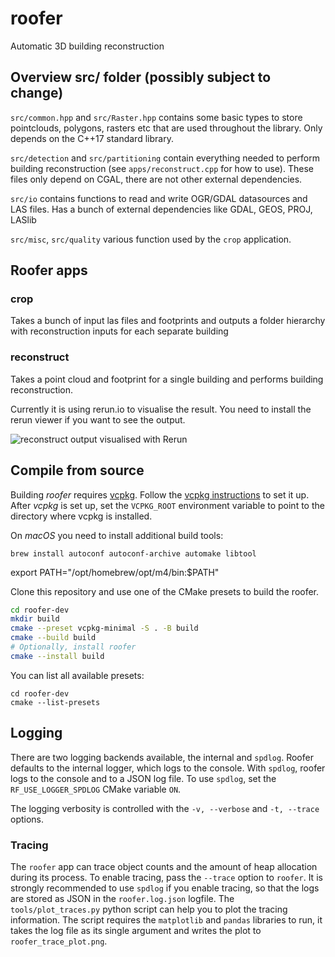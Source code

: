 # roofer
Automatic 3D building reconstruction

## Overview src/ folder (possibly subject to change)
`src/common.hpp` and `src/Raster.hpp` contains some basic types to store pointclouds, polygons, rasters etc that are used throughout the library. Only depends on the C++17 standard library.

`src/detection` and `src/partitioning` contain everything needed to perform building reconstruction (see `apps/reconstruct.cpp` for how to use). These files only depend on CGAL, there are not other external dependencies.

`src/io` contains functions to read and write OGR/GDAL datasources and LAS files. Has a bunch of external dependencies like GDAL, GEOS, PROJ, LASlib

`src/misc`, `src/quality` various function used by the `crop` application.

## Roofer apps

### crop
Takes a bunch of input las files and footprints and outputs a folder hierarchy with reconstruction inputs for each separate building

### reconstruct
Takes a point cloud and footprint for a single building and performs building reconstruction.

Currently it is using rerun.io to visualise the result. You need to install the rerun viewer if you want to see the output.

![reconstruct output visualised with Rerun](rerun.png)

## Compile from source

Building *roofer* requires [vcpkg](https://vcpkg.io).
Follow the [vcpkg instructions](https://learn.microsoft.com/en-gb/vcpkg/get_started/get-started?pivots=shell-cmd) to set it up.
After *vcpkg* is set up, set the `VCPKG_ROOT` environment variable to point to the directory where vcpkg is installed.

On *macOS* you need to install additional build tools:

```shell
brew install autoconf autoconf-archive automake libtool
```

export PATH="/opt/homebrew/opt/m4/bin:$PATH"

Clone this repository and use one of the CMake presets to build the roofer.

```sh
cd roofer-dev
mkdir build
cmake --preset vcpkg-minimal -S . -B build
cmake --build build
# Optionally, install roofer
cmake --install build
```

You can list all available presets:

```shell
cd roofer-dev
cmake --list-presets
```

## Logging

There are two logging backends available, the internal and `spdlog`.
Roofer defaults to the internal logger, which logs to the console.
With `spdlog`, roofer logs to the console and to a JSON log file.
To use `spdlog`, set the `RF_USE_LOGGER_SPDLOG` CMake variable `ON`.

The logging verbosity is controlled with the `-v, --verbose` and `-t, --trace` options.

### Tracing
The `roofer` app can trace object counts and the amount of heap allocation during its process.
To enable tracing, pass the `--trace` option to `roofer`.
It is strongly recommended to use `spdlog` if you enable tracing, so that the logs are stored as JSON in the `roofer.log.json` logfile.
The `tools/plot_traces.py` python script can help you to plot the tracing information.
The script requires the `matplotlib` and `pandas` libraries to run, it takes the log file as its single argument and writes the plot to `roofer_trace_plot.png`.
